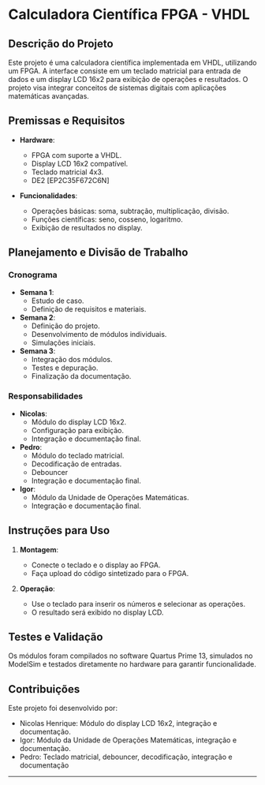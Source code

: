 # Calculadora Científica FPGA - VHDL

## **Descrição do Projeto**
Este projeto é uma calculadora científica implementada em VHDL, utilizando um FPGA. A interface consiste em um teclado matricial para entrada de dados e um display LCD 16x2 para exibição de operações e resultados. O projeto visa integrar conceitos de sistemas digitais com aplicações matemáticas avançadas.

## **Premissas e Requisitos**
- **Hardware**:
  - FPGA com suporte a VHDL.
  - Display LCD 16x2 compatível.
  - Teclado matricial 4x3.
  - DE2 [EP2C35F672C6N]

- **Funcionalidades**:
  - Operações básicas: soma, subtração, multiplicação, divisão.
  - Funções científicas: seno, cosseno, logaritmo.
  - Exibição de resultados no display.

## **Planejamento e Divisão de Trabalho**
### **Cronograma**
- **Semana 1**:
  - Estudo de caso.
  - Definição de requisitos e materiais.
- **Semana 2**:
  - Definição do projeto.
  - Desenvolvimento de módulos individuais.
  - Simulações iniciais.
- **Semana 3**:
  - Integração dos módulos.
  - Testes e depuração.
  - Finalização da documentação.

### **Responsabilidades**
- **Nicolas**:
  - Módulo do display LCD 16x2.
  - Configuração para exibição.
  - Integração e documentação final.
- **Pedro**:
  - Módulo do teclado matricial.
  - Decodificação de entradas.
  - Debouncer
  - Integração e documentação final.
- **Igor**:
  - Módulo da Unidade de Operações Matemáticas.
  - Integração e documentação final.

## **Instruções para Uso**
1. **Montagem**:
   - Conecte o teclado e o display ao FPGA.
   - Faça upload do código sintetizado para o FPGA.

2. **Operação**:
   - Use o teclado para inserir os números e selecionar as operações.
   - O resultado será exibido no display LCD.

## **Testes e Validação**
Os módulos foram compilados no software Quartus Prime 13, simulados no ModelSim e testados diretamente no hardware para garantir funcionalidade.

## **Contribuições**
Este projeto foi desenvolvido por:
- Nicolas Henrique: Módulo do display LCD 16x2, integração e documentação.
- Igor: Módulo da Unidade de Operações Matemáticas, integração e documentação.
- Pedro: Teclado matricial, debouncer, decodificação, integração e documentação

---
